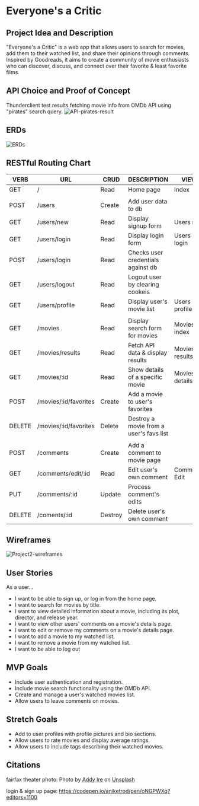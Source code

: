 # Everyone's a Critic
## Project Idea and Description
"Everyone's a Critic" is a web app that allows users to search for movies, add them to their watched list, and share their opinions through comments. Inspired by Goodreads, it aims to create a community of movie enthusiasts who can discover, discuss, and connect over their favorite & least favorite films.

## API Choice and Proof of Concept
Thunderclient test results fetching movie info from OMDb API using "pirates" search query.
![API-pirates-result](https://i.imgur.com/OFUgzXu.png)


## ERDs
![ERDs](https://i.imgur.com/Hts7g7x.png)


## RESTful Routing Chart
| VERB   | URL                   | CRUD    | DESCRIPTION                             | VIEW           |
| ------ | --------------------- | ------- | --------------------------------------- | -------------- |
| GET    | /                     | Read    | Home page                               | Index          |
|        |                       |         |                                         |                |
| POST   | /users                | Create  | Add user data to db                     |                |
| GET    | /users/new            | Read    | Display signup form                     | Users new      |
| GET    | /users/login          | Read    | Display login form                      | Users login    |
| POST   | /users/login          | Read    | Checks user credentials against db      |                |
| GET    | /users/logout         | Read    | Logout user by clearing cookeis         |                |
| GET    | /users/profile        | Read    | Display user's movie list               | Users profile  |
|        |                       |         |                                         |                |
| GET    | /movies               | Read    | Display search form for movies          | Movies index   |
| GET    | /movies/results       | Read    | Fetch API data & display results        | Movies results |
| GET    | /movies/:id           | Read    | Show details of a specific movie        | Movies details |
| POST   | /movies/:id/favorites | Create  | Add a movie to user's favorites         |                |
| DELETE | /movies/:id/favorites | Delete  | Destroy a movie from a user's favs list |                |
|        |                       |         |                                         |                |
| POST   | /comments             | Create  | Add a comment to movie page             |                |
| GET    | /comments/edit/:id    | Read    | Edit user's own comment                 | Comments Edit  |
| PUT    | /comments/:id         | Update  | Process comment's edits                 |                |
| DELETE | /coments/:id          | Destroy | Delete user's own comment               |                |


## Wireframes
![Project2-wireframes](https://i.imgur.com/fkJZOYU.jpg)


## User Stories
As a user...
+ I want to be able to sign up, or log in from the home page.
+ I want to search for movies by title.
+ I want to view detailed information about a movie, including its plot, director, and release year.
+ I want to view other users' comments on a movie's details page.
+ I want to edit or remove my comments on a movie's details page.
+ I want to add a movie to my watched list.
+ I want to remove a movie from my watched list.
+ I want to be able to log out

## MVP Goals
+ Include user authentication and registration.
+ Include movie search functionality using the OMDb API.
+ Create and manage a user's watched movies list.
+ Allow users to leave comments on movies.

## Stretch Goals
+ Add to user profiles with profile pictures and bio sections.
+ Allow users to rate movies and display average ratings.
+ Allow users to include tags describing their watched movies.

## Citations
  
fairfax theater photo:
Photo by <a href="https://unsplash.com/@addyire?utm_source=unsplash&utm_medium=referral&utm_content=creditCopyText">Addy Ire</a> on <a href="https://unsplash.com/photos/Jz4X5UOoVfs?utm_source=unsplash&utm_medium=referral&utm_content=creditCopyText">Unsplash</a>
  
login & sign up page:
https://codepen.io/aniketrod/pen/oNGPWXq?editors=1100

